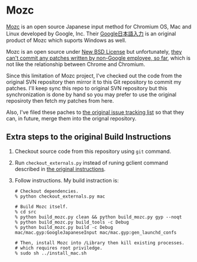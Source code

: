 Mozc
====

[Mozc](http://code.google.com/p/mozc/) is an open source Japanese input method for Chromium OS, Mac and Linux developed by Google, Inc.
Their [Google日本語入力](http://www.google.com/intl/ja/ime/index-mac.html) is an original product of Mozc which suports Windows as well.

Mozc is an open source under [New BSD License](http://www.opensource.org/licenses/bsd-license.php) but unfortunately, [they can't commit any patches written by non-Google employee, so far](https://twitter.com/taku910/status/95089697172357120), which is not like the relationship between Chrome and Chromium.

Since this limitation of Mozc project, I've checked out the code from the original SVN repository then mirror it to this Git repository to commit my patches.
I'll keep sync this repo to original SVN repository but this synchronization is done by hand so you may prefer to use the original reposiroty then fetch my patches from here.

Also, I've filed these paches to [the original issue tracking list](http://code.google.com/p/mozc/issues/list) so that they can, in future, merge them into the orignal repository.

Extra steps to the original Build Instructions
----------------------------------------------

 1. Checkout source code from this repository using `git` command.
 1. Run `checkout_externals.py` instead of runing gclient command described in [the original instructions](http://code.google.com/p/mozc/wiki/MacBuildInstructions).
 1. Follow instructions. My build instraction is:

        # Checkout dependencies.
        % python checkout_externals.py mac
         
        # Build Mozc itself.
        % cd src
        % python build_mozc.py clean && python build_mozc.py gyp --noqt
        % python build_mozc.py build_tools -c Debug
        % python build_mozc.py build -c Debug mac/mac.gyp:GoogleJapaneseInput mac/mac.gyp:gen_launchd_confs
         
        # Then, install Mozc into /Library then kill existing processes.
        # which requires root priviledge.
        % sudo sh ../install_mac.sh
